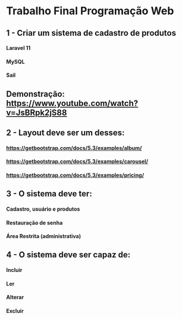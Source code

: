 # Trabalho Final Programação Web

## 1 - Criar um sistema de cadastro de produtos
#### Laravel 11
#### MySQL
#### Sail

## Demonstração: https://www.youtube.com/watch?v=JsBRpk2jS88

## 2 - Layout deve ser um desses:
#### https://getbootstrap.com/docs/5.3/examples/album/
#### https://getbootstrap.com/docs/5.3/examples/carousel/
#### https://getbootstrap.com/docs/5.3/examples/pricing/

## 3 - O sistema deve ter:
#### Cadastro, usuário e produtos
#### Restauração de senha
#### Área Restrita (administrativa)

## 4 - O sistema deve ser capaz de:
#### Incluir
#### Ler
#### Alterar
#### Excluir